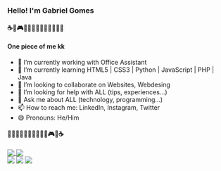<h3>Hello! I'm Gabriel Gomes</h3>

<h4>☕🐘🎮👾🤖🦏🧛🏻‍♂️🐍👨🏻‍💻</h4>

<h4>One piece of me kk</h4> 

- 🔭 I’m currently working with Office Assistant
- 🌱 I’m currently learning HTML5 | CSS3 | Python | JavaScript |  PHP | Java
- 👯 I’m looking to collaborate on Websites, Webdesing
- 🤔 I’m looking for help with ALL (tips, experiences...)
- 💬 Ask me about ALL (technology, programming...)
- 📫 How to reach me: LinkedIn, Instagram, Twitter
- 😄 Pronouns: He/Him

<h4>👨🏻‍💻🐍🧛🏻‍♂️🦏🤖👾🎮🐘☕</h4>

<div>
  <a href="https://github.com/gomess99/github-readme-stats">
  <img align="center" src="https://github-readme-stats.vercel.app/api?username=gomess99&show_icons=true&theme=dracula">
</a>
<a href="https://github.com/gomess99/convoychat">
  <img align="center" src="https://github-readme-stats.vercel.app/api/top-langs/?username=gomess99&layout=compact)](https://github.com/gomess99/github-readme-stats)" />
</a>
</div>

<div>
  <a href="https://www.linkedin.com/in/gabriel-gomes-6935ba255/" target="_blank"><img src="https://img.shields.io/badge/LinkedIn-0077B5?style=for-the-badge&logo=linkedin&logoColor=white" target="_blank"></a>
  <a href="https://www.instagram.com/ggomes99/?next=%2F" target="_blank"><img src="https://img.shields.io/badge/Instagram-E4405F?style=for-the-badge&logo=instagram&logoColor=white" target="_blank"></a>
  <a href="https://twitter.com/gabrielgcdev" target="_blank"><img src="https://img.shields.io/badge/Twitter-1DA1F2?style=for-the-badge&logo=twitter&logoColor=white" target="_blank"></a>
</div>
 
